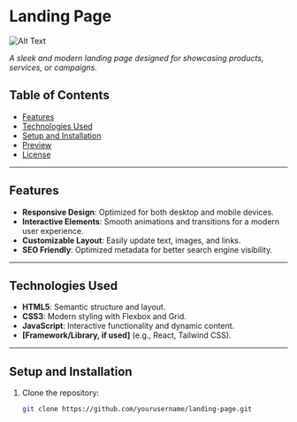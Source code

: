 # Landing Page


![Alt Text](./)

*A sleek and modern landing page designed for showcasing products, services, or campaigns.*

## Table of Contents

- [Features](#features)  
- [Technologies Used](#technologies-used)  
- [Setup and Installation](#setup-and-installation)  
- [Preview](#preview)  
- [License](#license)

---

## Features

- **Responsive Design**: Optimized for both desktop and mobile devices.  
- **Interactive Elements**: Smooth animations and transitions for a modern user experience.  
- **Customizable Layout**: Easily update text, images, and links.  
- **SEO Friendly**: Optimized metadata for better search engine visibility.

---

## Technologies Used

- **HTML5**: Semantic structure and layout.  
- **CSS3**: Modern styling with Flexbox and Grid.  
- **JavaScript**: Interactive functionality and dynamic content.  
- **[Framework/Library, if used]** (e.g., React, Tailwind CSS).

---

## Setup and Installation

1. Clone the repository:  
   ```bash
   git clone https://github.com/yourusername/landing-page.git
